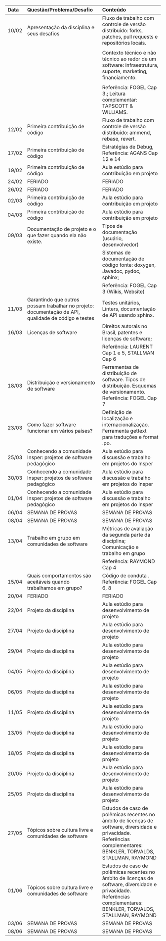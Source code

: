 | Data   | Questão/Problema/Desafio                                                                             | Conteúdo                                                                                                                                                             |
|:-------|:-----------------------------------------------------------------------------------------------------|:---------------------------------------------------------------------------------------------------------------------------------------------------------------------|
| 10/02  | Apresentação da disciplina e seus desafios                                                           | Fluxo de trabalho com controle de versão distribuído: forks, patches, pull requests e repositórios locais.                                                           |
|        |                                                                                                      |                                                                                                                                                                      |
|        |                                                                                                      | Contexto técnico e não técnico ao redor de um software: infraestrutura, suporte, marketing, financiamento.                                                           |
|        |                                                                                                      |                                                                                                                                                                      |
|        |                                                                                                      | Referência: FOGEL Cap 3.; Leitura complementar: TAPSCOTT & WILLIAMS.                                                                                                 |
| 12/02  | Primeira contribuição de código                                                                      | Fluxo de trabalho com controle de versão distribuído: ammend, rebase, revert.                                                                                        |
| 17/02  | Primeira contribuição de código                                                                      | Estratégias de Debug, Referência: AGANS Cap 12 e 14                                                                                                                  |
| 19/02  | Primeira contribuição de código                                                                      | Aula estúdio para contribuição em projeto                                                                                                                            |
| 24/02  | FERIADO                                                                                              | FERIADO                                                                                                                                                              |
| 26/02  | FERIADO                                                                                              | FERIADO                                                                                                                                                              |
| 02/03  | Primeira contribuição de código                                                                      | Aula estúdio para contribuição em projeto                                                                                                                            |
| 04/03  | Primeira contribuição de código                                                                      | Aula estúdio para contribuição em projeto                                                                                                                            |
| 09/03  | Documentação de projeto e o que fazer quando ela não existe.                                         | Tipos de documentação (usuário, desenvolvedor)                                                                                                                       |
|        |                                                                                                      | Sistemas de documentação de código fonte: doxygen, Javadoc, pydoc, sphinx;                                                                                           |
|        |                                                                                                      | Referência: FOGEL Cap 3 (Wikis, Website)                                                                                                                             |
| 11/03  | Garantindo que outros possam trabalhar no projeto: documentação de API, qualidade de código e testes | Testes unitários, Linters, documentação de API usando sphinx.                                                                                                        |
| 16/03  | Licenças de software                                                                                 | Direitos autorais no Brasil, patentes e licenças de software;                                                                                                        |
|        |                                                                                                      | Referência: LAURENT Cap 1 e 5, STALLMAN Cap 6                                                                                                                        |
| 18/03  | Distribuição e versionamento de software                                                             | Ferramentas de distribuição de software. Tipos de distribuição. Esquemas de versionamento. Referência: FOGEL Cap 7                                                   |
| 23/03  | Como fazer software funcionar em vários países?                                                      | Definição de localização e internacionalização. Ferramenta gettext para traduções e format .po.                                                                      |
| 25/03  | Conhecendo a comunidade Insper: projetos de software pedagógico                                      | Aula estúdio para discussão e trabalho em projetos do Insper                                                                                                         |
| 30/03  | Conhecendo a comunidade Insper: projetos de software pedagógico                                      | Aula estúdio para discussão e trabalho em projetos do Insper                                                                                                         |
| 01/04  | Conhecendo a comunidade Insper: projetos de software pedagógico                                      | Aula estúdio para discussão e trabalho em projetos do Insper                                                                                                         |
| 06/04  | SEMANA DE PROVAS                                                                                     | SEMANA DE PROVAS                                                                                                                                                     |
| 08/04  | SEMANA DE PROVAS                                                                                     | SEMANA DE PROVAS                                                                                                                                                     |
| 13/04  | Trabalho em grupo em comunidades de software                                                         | Métricas de avaliação da segunda parte da disciplina; Comunicação e trabalho em grupo                                                                                |
|        |                                                                                                      | Referência: RAYMOND Cap 4                                                                                                                                            |
| 15/04  | Quais comportamentos são aceitáveis quando trabalhamos em grupo?                                     | Código de conduta . Referência: FOGEL Cap 6, 8                                                                                                                       |
| 20/04  | FERIADO                                                                                              | FERIADO                                                                                                                                                              |
| 22/04  | Projeto da disciplina                                                                                | Aula estúdio para desenvolvimento de projeto                                                                                                                         |
| 27/04  | Projeto da disciplina                                                                                | Aula estúdio para desenvolvimento de projeto                                                                                                                         |
| 29/04  | Projeto da disciplina                                                                                | Aula estúdio para desenvolvimento de projeto                                                                                                                         |
| 04/05  | Projeto da disciplina                                                                                | Aula estúdio para desenvolvimento de projeto                                                                                                                         |
| 06/05  | Projeto da disciplina                                                                                | Aula estúdio para desenvolvimento de projeto                                                                                                                         |
| 11/05  | Projeto da disciplina                                                                                | Aula estúdio para desenvolvimento de projeto                                                                                                                         |
| 13/05  | Projeto da disciplina                                                                                | Aula estúdio para desenvolvimento de projeto                                                                                                                         |
| 18/05  | Projeto da disciplina                                                                                | Aula estúdio para desenvolvimento de projeto                                                                                                                         |
| 20/05  | Projeto da disciplina                                                                                | Aula estúdio para desenvolvimento de projeto                                                                                                                         |
| 25/05  | Projeto da disciplina                                                                                | Aula estúdio para desenvolvimento de projeto                                                                                                                         |
| 27/05  | Tópicos sobre cultura livre e comunidades de software                                                | Estudos de caso de polêmicas recentes no âmbito de licenças de software, diversidade e privacidade. Referências complementares: BENKLER, TORVALDS, STALLMAN, RAYMOND |
| 01/06  | Tópicos sobre cultura livre e comunidades de software                                                | Estudos de caso de polêmicas recentes no âmbito de licenças de software, diversidade e privacidade. Referências complementares: BENKLER, TORVALDS, STALLMAN, RAYMOND |
| 03/06  | SEMANA DE PROVAS                                                                                     | SEMANA DE PROVAS                                                                                                                                                     |
| 08/06  | SEMANA DE PROVAS                                                                                     | SEMANA DE PROVAS                                                                                                                                                     |